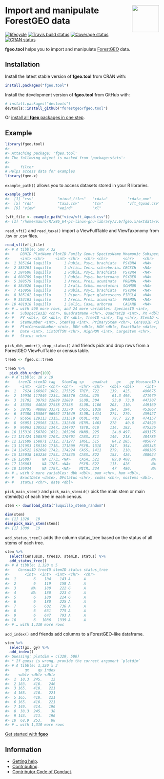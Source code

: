 
<!-- README.md is generated from README.Rmd. Please edit that file -->

# <img src="https://i.imgur.com/vTLlhbp.png" align="right" height=88 /> Import and manipulate ForestGEO data

<!-- badges: start -->

[![lifecycle](https://img.shields.io/badge/lifecycle-maturing-blue.svg)](https://www.tidyverse.org/lifecycle/#maturing)
[![Travis build
status](https://travis-ci.org/forestgeo/fgeo.tool.svg?branch=master)](https://travis-ci.org/forestgeo/fgeo.tool)
[![Coverage
status](https://coveralls.io/repos/github/forestgeo/fgeo.tool/badge.svg)](https://coveralls.io/r/forestgeo/fgeo.tool?branch=master)
[![CRAN
status](https://www.r-pkg.org/badges/version/fgeo.tool)](https://cran.r-project.org/package=fgeo.tool)
<!-- badges: end -->

**fgeo.tool** helps you to import and manipulate
[ForestGEO](http://www.forestgeo.si.edu/) data.

## Installation

Install the latest stable version of **fgeo.tool** from CRAN with:

``` r
install.packages("fgeo.tool")
```

Install the development version of **fgeo.tool** from GitHub with:

``` r
# install.packages("devtools")
devtools::install_github("forestgeo/fgeo.tool")
```

Or [install all **fgeo** packages in one
step](https://forestgeo.github.io/fgeo/index.html#installation).

## Example

``` r
library(fgeo.tool)
#> 
#> Attaching package: 'fgeo.tool'
#> The following object is masked from 'package:stats':
#> 
#>     filter
# Helps access data for examples
library(fgeo.x)
```

`example_path()` allows you to access datasets stored in your R
libraries.

``` r
example_path()
#>  [1] "csv"           "mixed_files"   "rdata"         "rdata_one"    
#>  [5] "rds"           "taxa.csv"      "tsv"           "vft_4quad.csv"
#>  [9] "view"          "weird"         "xl"

(vft_file <- example_path("view/vft_4quad.csv"))
#> [1] "/home/mauro/R/x86_64-pc-linux-gnu-library/3.6/fgeo.x/extdata/view/vft_4quad.csv"
```

`read_vft()` and `read_taxa()` import a ViewFullTable and ViewTaxonomy
from .tsv or .csv files.

``` r
read_vft(vft_file)
#> # A tibble: 500 x 32
#>     DBHID PlotName PlotID Family Genus SpeciesName Mnemonic Subspecies
#>     <int> <chr>     <int> <chr>  <chr> <chr>       <chr>    <chr>     
#>  1 385164 luquillo      1 Rubia… Psyc… brachiata   PSYBRA   <NA>      
#>  2 385261 luquillo      1 Urtic… Cecr… schreberia… CECSCH   <NA>      
#>  3 384600 luquillo      1 Rubia… Psyc… brachiata   PSYBRA   <NA>      
#>  4 608789 luquillo      1 Rubia… Psyc… berteroana  PSYBER   <NA>      
#>  5 388579 luquillo      1 Areca… Pres… acuminata   PREMON   <NA>      
#>  6 384626 luquillo      1 Arali… Sche… morototoni  SCHMOR   <NA>      
#>  7 410958 luquillo      1 Rubia… Psyc… brachiata   PSYBRA   <NA>      
#>  8 385102 luquillo      1 Piper… Piper glabrescens PIPGLA   <NA>      
#>  9 353163 luquillo      1 Areca… Pres… acuminata   PREMON   <NA>      
#> 10 481018 luquillo      1 Salic… Case… arborea     CASARB   <NA>      
#> # … with 490 more rows, and 24 more variables: SpeciesID <int>,
#> #   SubspeciesID <chr>, QuadratName <chr>, QuadratID <int>, PX <dbl>,
#> #   PY <dbl>, QX <dbl>, QY <dbl>, TreeID <int>, Tag <chr>, StemID <int>,
#> #   StemNumber <int>, StemTag <int>, PrimaryStem <chr>, CensusID <int>,
#> #   PlotCensusNumber <int>, DBH <dbl>, HOM <dbl>, ExactDate <date>,
#> #   Date <int>, ListOfTSM <chr>, HighHOM <int>, LargeStem <chr>,
#> #   Status <chr>
```

`pick_dbh_under()`, `drop_status()` and friends pick and drop rows from
a ForestGEO ViewFullTable or census table.

``` r
tree5 <- fgeo.x::tree5

tree5 %>% 
  pick_dbh_under(100)
#> # A tibble: 18 x 19
#>    treeID stemID tag   StemTag sp    quadrat    gx    gy MeasureID CensusID
#>     <int>  <int> <chr> <chr>   <chr> <chr>   <dbl> <dbl>     <int>    <int>
#>  1   7624 160987 1089… 175325  TRIP… 722     139.  425.     486675        5
#>  2  19930 117849 1234… 165576  CASA… 425      61.3 496.     471979        5
#>  3  31702  39793 22889 22889   SLOB… 304      53.8  73.8    447307        5
#>  4  35355  44026 27538 27538   SLOB… 1106    203.  110.     449169        5
#>  5  39705  48888 33371 33370   CASS… 1010    184.  194.     451067        5
#>  6  57380 155867 66962 171649  SLOB… 1414    274.  279.     459427        5
#>  7  95656 129113 1315… 131519  OCOL… 402      79.7  22.8    474157        5
#>  8  96051 129565 1323… 132348  HIRR… 1403    278    40.6    474523        5
#>  9  96963 130553 1347… 134707  TETB… 610     114.  182.     475236        5
#> 10 115310 150789 1652… 165286  MANB… 225      24.0 497.     483175        5
#> 11 121424 158579 1707… 170701  CASS… 811     146.  218.     484785        5
#> 12 121689 158871 1712… 171277  INGL… 515      84.2 285.     485077        5
#> 13 121953 159139 1718… 171809  PSYB… 1318    247.  354.     485345        5
#> 14 124522 162698 1742… 174224  CASS… 1411    279.  210.     488386        5
#> 15 125038 163236 1753… 175335  CASS… 822     153.  426.     488924        5
#> 16 126087     NA 1773… <NA>    CASA… 521      89.8 408.         NA       NA
#> 17 126803     NA 1785… <NA>    PSYB… 622     113.  426          NA       NA
#> 18 126934     NA 1787… <NA>    MICR… 324      47   480.         NA       NA
#> # … with 9 more variables: dbh <dbl>, pom <chr>, hom <dbl>,
#> #   ExactDate <date>, DFstatus <chr>, codes <chr>, nostems <dbl>,
#> #   status <chr>, date <dbl>
```

`pick_main_stem()` and `pick_main_stemid()` pick the main stem or main
stemid(s) of each tree in each census.

``` r
stem <- download_data("luquillo_stem6_random")

dim(stem)
#> [1] 1320   19
dim(pick_main_stem(stem))
#> [1] 1000   19
```

`add_status_tree()` adds the column status\_tree based on the status of
all stems of each tree.

``` r
stem %>% 
  select(CensusID, treeID, stemID, status) %>% 
  add_status_tree()
#> # A tibble: 1,320 x 5
#>    CensusID treeID stemID status status_tree
#>       <int>  <int>  <int> <chr>  <chr>      
#>  1        6    104    143 A      A          
#>  2        6    119    158 A      A          
#>  3       NA    180    222 G      A          
#>  4       NA    180    223 G      A          
#>  5        6    180    224 G      A          
#>  6        6    180    225 A      A          
#>  7        6    602    736 A      A          
#>  8        6    631    775 A      A          
#>  9        6    647    793 A      A          
#> 10        6   1086   1339 A      A          
#> # … with 1,310 more rows
```

`add_index()` and friends add columns to a ForestGEO-like dataframe.

``` r
stem %>% 
  select(gx, gy) %>% 
  add_index()
#> Guessing: plotdim = c(320, 500)
#> * If guess is wrong, provide the correct argument `plotdim`
#> # A tibble: 1,320 x 3
#>       gx    gy index
#>    <dbl> <dbl> <dbl>
#>  1  10.3  245.    13
#>  2 183.   410.   246
#>  3 165.   410.   221
#>  4 165.   410.   221
#>  5 165.   410.   221
#>  6 165.   410.   221
#>  7 149.   414.   196
#>  8  38.3  245.    38
#>  9 143.   411.   196
#> 10  68.9  253.    88
#> # … with 1,310 more rows
```

[Get started with **fgeo**](https://forestgeo.github.io/fgeo)

## Information

  - [Getting
    help](https://forestgeo.github.io/fgeo.tool/SUPPORT.html).
  - [Contributing](https://forestgeo.github.io/fgeo.tool/CONTRIBUTING.html).
  - [Contributor Code of
    Conduct](https://forestgeo.github.io/fgeo.tool/CODE_OF_CONDUCT.html).
